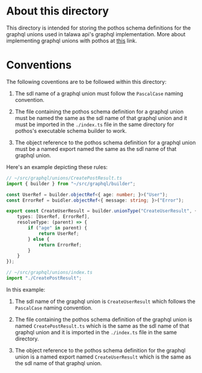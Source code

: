 # About this directory

This directory is intended for storing the pothos schema definitions for the graphql unions used in talawa api's graphql implementation. More about implementing graphql unions with pothos at [this](https://pothos-graphql.dev/docs/guide/unions) link.

# Conventions

The following coventions are to be followed within this directory: 

1. The sdl name of a graphql union must follow the `PascalCase` naming convention.

2. The file containing the pothos schema definition for a graphql union must be named the same as the sdl name of that graphql union and it must be imported in the `./index.ts` file in the same directory for pothos's executable schema builder to work.

3. The object reference to the pothos schema definition for a graphql union must be a named export named the same as the sdl name of that graphql union.

Here's an example depicting these rules: 

```typescript
// ~/src/graphql/unions/CreatePostResult.ts
import { builder } from "~/src/graphql/builder";

const UserRef = builder.objectRef<{ age: number; }>("User");
const ErrorRef = buidler.objectRef<{ message: string; }>("Error");

export const CreateUserResult = builder.unionType("CreateUserResult", {
    types: [UserRef, ErrorRef],
    resolveType: (parent) => {
        if ("age" in parent) {
            return UserRef;
        } else {
            return ErrorRef;
        }
    }
});
```
```typescript
// ~/src/graphql/unions/index.ts
import "./CreatePostResult";
```
In this example: 

1. The sdl name of the graphql union is `CreateUserResult` which follows the `PascalCase` naming convention.

2. The file containing the pothos schema definition of the graphql union is named `CreatePostResult.ts` which is the same as the sdl name of that graphql union and it is imported in the `./index.ts` file in the same directory.

3. The object reference to the pothos schema definition for the graphql union is a named export named `CreateUserResult` which is the same as the sdl name of that graphql union.